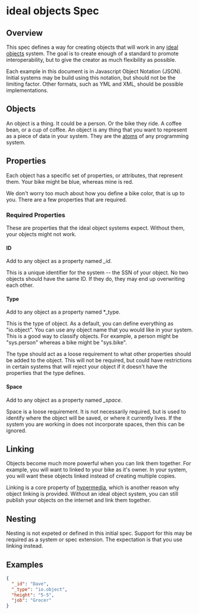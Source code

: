 # ideal objects Spec

## Overview

This spec defines a way for creating objects that will work in any [ideal objects](http://idealobjects.net/) system. The goal is to create enough of a standard to promote interoperability, but to give the creator as much flexibility as possible.

Each example in this document is in Javascript Object Notation (JSON). Initial systems may be build using this notation, but should not be the limiting factor. Other formats, such as YML and XML, should be possible implementations.

## Objects

An object is a thing. It could be a person. Or the bike they ride. A coffee bean, or a cup of coffee. An object is any thing that you want to represent as a piece of data in your system. They are the [atoms](https://www.livescience.com/37206-atom-definition.html) of any programming system.

## Properties

Each object has a specific set of properties, or attributes, that represent them. Your bike might be blue, whereas mine is red.

We don't worry too much about how you define a bike color, that is up to you. There are a few properties that are required.

### Required Properties

These are properties that the ideal object systems expect. Without them, your objects might not work.

#### ID

Add to any object as a property named *_id*.

This is a unique identifier for the system -- the SSN of your object. No two objects should have the same ID. If they do, they may end up overwriting each other.

#### Type

Add to any object as a property named *_type. 

This is the type of object. As a default, you can define everything as "io.object". You can use any object name that you would like in your system. This is a good way to classify objects. For example, a person might be "sys.person" whereas a bike might be "sys.bike".

The type should act as a loose requirement to what other properties should be added to the object. This will not be required, but could have restrictions in certain systems that will reject your object if it doesn't have the properties that the type defines.

#### Space

Add to any object as a property named *_space*.

Space is a loose requirement. It is not necessarily required, but is used to identify where the object will be saved, or where it currently lives. If the system you are working in does not incorporate spaces, then this can be ignored.

## Linking

Objects become much more powerful when you can link them together. For example, you will want to linked to your bike as it's owner. In your system, you will want these objects linked instead of creating multiple copies.

Linking is a core property of [hypermedia](https://www.techopedia.com/definition/3105/hypermedia), which is another reason why object linking is provided. Without an ideal object system, you can still publish your objects on the internet and link them together.

## Nesting

Nesting is not expeted or defined in this initial spec. Support for this may be required as a system or spec extension. The expectation is that you use linking instead.


## Examples

```JSON
{
  "_id": "Dave",
  "_type": "io.object",
  "height": "5-5",
  "job": "Grocer"
}
```
